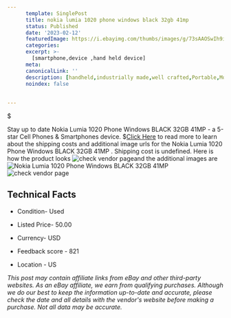 ```yaml
---
      template: SinglePost
      title: nokia lumia 1020 phone windows black 32gb 41mp 
      status: Published
      date: '2023-02-12'
      featuredImage: https://i.ebayimg.com/thumbs/images/g/73sAAOSwIh9igK9k/s-l225.jpg
      categories: 
      excerpt: >-
        [smartphone,device ,hand held device]
      meta:
      canonicalLink: ''
      description: [handheld,industrially made,well crafted,Portable,Mobile,Compact,Convenient,Lightweight,Maneuverable,Man-portable,Miniature,Carriable,Hand-held,Light,Holdable,Transportable,Mobile device,Pocket-sized,On-the-go,Wireless,Cordless,Compact size,Convenient size, smartphone,device ,hand held device]
      noindex: false
      
        
---
```

$

Stay up to date Nokia Lumia 1020 Phone Windows BLACK 32GB 41MP   - a 5-star Cell Phones & Smartphones device.
$[Click Here](https://www.ebay.com/itm/195494430332?hash=item2d8460467c%3Ag%3A73sAAOSwIh9igK9k&mkevt=1&mkcid=1&mkrid=711-53200-19255-0&campid=%253CePNCampaignId%253E&customid=%253CreferenceId%253E&toolid=10049) to read more to learn about the shipping costs and additional image urls for the Nokia Lumia 1020 Phone Windows BLACK 32GB 41MP  . Shipping cost is undefined. Here is how the product looks ![check vendor page](https://i.ebayimg.com/thumbs/images/g/73sAAOSwIh9igK9k/s-l225.jpg)and the additional images are![Nokia Lumia 1020 Phone Windows BLACK 32GB 41MP  ](https://i.ebayimg.com/images/g/73sAAOSwIh9igK9k/s-l1600.jpg)![check vendor page](https://origin-galleryplus.ebayimg.com/ws/web/195494430332_2_0_1/225x225.jpg,https://origin-galleryplus.ebayimg.com/ws/web/195494430332_3_0_1/225x225.jpg,https://origin-galleryplus.ebayimg.com/ws/web/195494430332_4_0_1/225x225.jpg,https://origin-galleryplus.ebayimg.com/ws/web/195494430332_5_0_1/225x225.jpg,https://origin-galleryplus.ebayimg.com/ws/web/195494430332_6_0_1/225x225.jpg,https://origin-galleryplus.ebayimg.com/ws/web/195494430332_7_0_1/225x225.jpg,https://origin-galleryplus.ebayimg.com/ws/web/195494430332_8_0_1/225x225.jpg)



 ## Technical Facts 



     
      

 - Condition- Used 


      

 - Listed Price- 50.00 


      

 - Currency- USD 


      

 - Feedback score - 821 


      

 - Location - US 


      
      

 *_This post may contain affiliate links from eBay and other third-party websites. As an eBay affiliate, we earn from qualifying purchases. Although we do our best to keep the information up-to-date and accurate, please check the date and all details with the vendor's website before making a purchase. Not all data may be accurate._*






